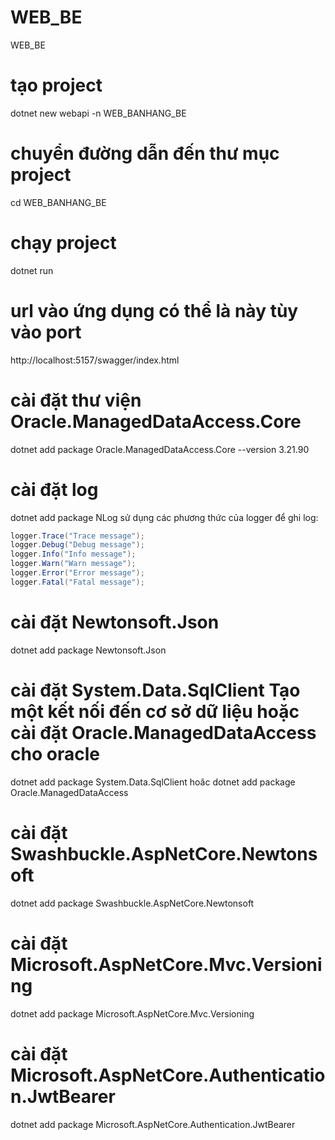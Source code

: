 # WEB_BE
WEB_BE
# tạo project 
dotnet new webapi -n WEB_BANHANG_BE
# chuyển đường dẫn đến thư mục project
cd WEB_BANHANG_BE
# chạy project
dotnet run
# url vào ứng dụng có thể là này tùy vào port
http://localhost:5157/swagger/index.html
# cài đặt thư viện Oracle.ManagedDataAccess.Core
dotnet add package Oracle.ManagedDataAccess.Core --version 3.21.90
# cài đặt log
dotnet add package NLog
sử dụng các phương thức của logger để ghi log:
```csharp
logger.Trace("Trace message");
logger.Debug("Debug message");
logger.Info("Info message");
logger.Warn("Warn message");
logger.Error("Error message");
logger.Fatal("Fatal message");
```
# cài đặt Newtonsoft.Json
dotnet add package Newtonsoft.Json
# cài đặt System.Data.SqlClient Tạo một kết nối đến cơ sở dữ liệu hoặc cài đặt Oracle.ManagedDataAccess cho oracle
dotnet add package System.Data.SqlClient hoăc dotnet add package Oracle.ManagedDataAccess
# cài đặt Swashbuckle.AspNetCore.Newtonsoft
dotnet add package Swashbuckle.AspNetCore.Newtonsoft
# cài đặt Microsoft.AspNetCore.Mvc.Versioning
dotnet add package Microsoft.AspNetCore.Mvc.Versioning
# cài đặt Microsoft.AspNetCore.Authentication.JwtBearer
dotnet add package Microsoft.AspNetCore.Authentication.JwtBearer
